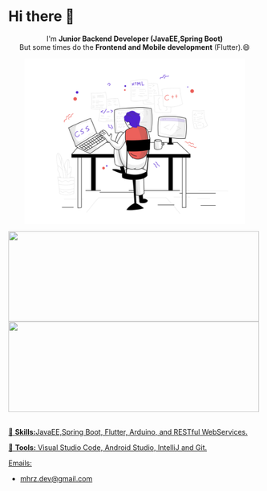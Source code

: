 <h1> Hi there 👋</h1>
<p align="center">
I'm <strong>Junior Backend Developer (JavaEE,Spring Boot)
</strong></br> But some times do the <strong>Frontend and Mobile development</strong> (Flutter).😄 </br>
</p>
<p align="center">
<img src="https://github.com/mohrazium/mohrazium/blob/main/web-development.svg" min-width="400px" max-width="500px" width="440px" align="center" alt="Development">
</p>
<div>
  <a href="https://github.com/mohrazium">
  <img height="180em" width="500em" align="center" src="https://github-readme-stats.vercel.app/api?username=mohrazium&count_private=true&theme=blue&show_icons=true"/>
<img height="180em" width="500em" align="center" src="https://github-readme-stats.vercel.app/api/top-langs/?username=mohrazium&layout=compact&langs_count=7&theme=blue"/>
</div>
</br>
<p align="left">
  🦄 <strong>Skills:</strong>JavaEE,Spring Boot, Flutter, Arduino, and RESTful WebServices.
</p>

<p align="left">
  💼 <strong>Tools:</strong> Visual Studio Code, Android Studio, IntelliJ and Git.
</p>

Emails:

- mhrz.dev@gmail.com
<!-- - mhrz.dev@yahoo.com
- mhrz-dev@outlook.com
 -->
